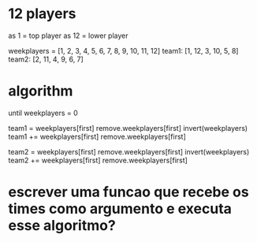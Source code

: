 
# 12 players
as 1  = top player
as 12 = lower player

weekplayers = [1, 2, 3, 4, 5, 6, 7, 8, 9, 10, 11, 12]
team1: [1, 12, 3, 10, 5, 8]
team2: [2, 11, 4, 9, 6, 7]


# algorithm
until weekplayers = 0

team1 = weekplayers[first]
remove.weekplayers[first]
invert(weekplayers)
team1 += weekplayers[first]
remove.weekplayers[first]

team2 = weekplayers[first]
remove.weekplayers[first]
invert(weekplayers)
team2 += weekplayers[first]
remove.weekplayers[first]

# escrever uma funcao que recebe os times como argumento e executa esse algoritmo?